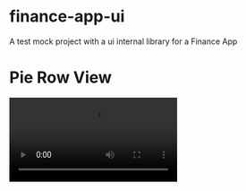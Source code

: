 # finance-app-ui
A test mock project with a ui internal library for a Finance App

# Pie Row View
![Video](https://github.com/zurche/finance-app-io/blob/main/img/PieRowDemoScreen.webm)
